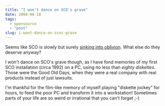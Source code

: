 ```yaml
---
title: "I won't dance on SCO's grave"
date: 2004-06-10
tags: 
  - opensource
  - "post"
slug: i-wont-dance-on-scos-grave
---
```


Seems like SCO is slowly but surely [sinking into oblivion](http://biz.yahoo.com/fool/040610/1086881820_2.html). What else do they deserve anyway?

I won't dance on SCO's grave though, as I have fond memories of my first SCO installation (circa 1992) on a PC, using no less than _eighty diskettes_. Those were the Good Old Days, when they were a real company with real products instead of just lawsuits.

I'm thankful for the film-like memory of myself playing "diskette jockey" for hours, to feed the poor PC and transform it into a workstation! Sometimes parts of your life are so weird or irrational that you can't forget ;-)
